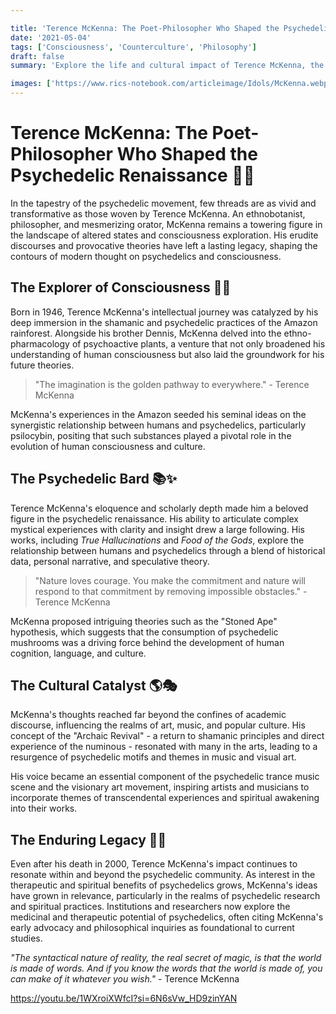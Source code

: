 ```yaml
---

title: 'Terence McKenna: The Poet-Philosopher Who Shaped the Psychedelic Renaissance'
date: '2021-05-04'
tags: ['Consciousness', 'Counterculture', 'Philosophy']
draft: false
summary: 'Explore the life and cultural impact of Terence McKenna, the renowned ethnobotanist, philosopher, and psychedelic pioneer whose ideas and advocacy helped shape the modern psychedelic renaissance and influenced generations of thinkers, artists, and seekers of expanded consciousness.'

images: ['https://www.rics-notebook.com/articleimage/Idols/McKenna.webp']
---
```


# Terence McKenna: The Poet-Philosopher Who Shaped the Psychedelic Renaissance 🍄🌀

In the tapestry of the psychedelic movement, few threads are as vivid and transformative as those woven by Terence McKenna. An ethnobotanist, philosopher, and mesmerizing orator, McKenna remains a towering figure in the landscape of altered states and consciousness exploration. His erudite discourses and provocative theories have left a lasting legacy, shaping the contours of modern thought on psychedelics and consciousness.

## The Explorer of Consciousness 🌿🔬

Born in 1946, Terence McKenna's intellectual journey was catalyzed by his deep immersion in the shamanic and psychedelic practices of the Amazon rainforest. Alongside his brother Dennis, McKenna delved into the ethno-pharmacology of psychoactive plants, a venture that not only broadened his understanding of human consciousness but also laid the groundwork for his future theories.

> "The imagination is the golden pathway to everywhere." - Terence McKenna

McKenna's experiences in the Amazon seeded his seminal ideas on the synergistic relationship between humans and psychedelics, particularly psilocybin, positing that such substances played a pivotal role in the evolution of human consciousness and culture.

## The Psychedelic Bard 📚✨

Terence McKenna's eloquence and scholarly depth made him a beloved figure in the psychedelic renaissance. His ability to articulate complex mystical experiences with clarity and insight drew a large following. His works, including _True Hallucinations_ and _Food of the Gods_, explore the relationship between humans and psychedelics through a blend of historical data, personal narrative, and speculative theory.

> "Nature loves courage. You make the commitment and nature will respond to that commitment by removing impossible obstacles." - Terence McKenna

McKenna proposed intriguing theories such as the "Stoned Ape" hypothesis, which suggests that the consumption of psychedelic mushrooms was a driving force behind the development of human cognition, language, and culture.

## The Cultural Catalyst 🌎🎭

McKenna's thoughts reached far beyond the confines of academic discourse, influencing the realms of art, music, and popular culture. His concept of the "Archaic Revival" - a return to shamanic principles and direct experience of the numinous - resonated with many in the arts, leading to a resurgence of psychedelic motifs and themes in music and visual art.

His voice became an essential component of the psychedelic trance music scene and the visionary art movement, inspiring artists and musicians to incorporate themes of transcendental experiences and spiritual awakening into their works.

## The Enduring Legacy 🌟🌱

Even after his death in 2000, Terence McKenna's impact continues to resonate within and beyond the psychedelic community. As interest in the therapeutic and spiritual benefits of psychedelics grows, McKenna's ideas have grown in relevance, particularly in the realms of psychedelic research and spiritual practices. Institutions and researchers now explore the medicinal and therapeutic potential of psychedelics, often citing McKenna's early advocacy and philosophical inquiries as foundational to current studies.

_"The syntactical nature of reality, the real secret of magic, is that the world is made of words. And if you know the words that the world is made of, you can make of it whatever you wish."_ - Terence McKenna

https://youtu.be/1WXroiXWfcI?si=6N6sVw_HD9zinYAN